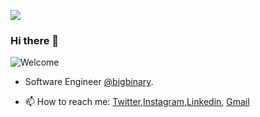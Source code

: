 <a href="https://github.com/abhirampai"><img src="https://img.shields.io/github/followers/abhirampai?label=Follow&style=social"></a>

### Hi there 👋
![Welcome](https://github.com/abhirampai/abhirampai/blob/master/welcome.gif)


- Software Engineer [@bigbinary](https://github.com/bigbinary).<br/>
<!-- - I currently live in Ernakulam. I love coding,gaming...

- 🏫 Experience- <br/>
- College <br/>- Muthoot Institute Of Technology And Science (2017-2021)<br/>
- Schools <br/>- SBOA Public Sr Sec School (2012-2017)<br/>
               - Amrita Vidyalaya (2009-2012)<br/>
               - Rani Public School (2008-2009)<br/>
               - Holy Cross (2007-2008)<br/>
               - Talent Public School (2004-2007)<br/>
               - Blue Bells (2003-2004)<br/> -->

<!-- - 🌱 I’m currently learning Xamarin -->
<!-- - 👯 I’m looking to collaborate on open source projects -->
- 📫 How to reach me: [Twitter](https://twitter.com/pai_abhiram),[Instagram](https://www.instagram.com/abhiram_pai/),[Linkedin](https://www.linkedin.com/in/abhiram-r-pai-bb3288170/), [Gmail](mailto:"abhirampai1999@gmail.com)
